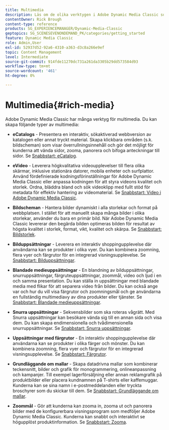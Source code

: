 ```yaml
---
title: Multimedia
description: Läs om de olika verktygen i Adobe Dynamic Media Classic som kan hjälpa dig att skapa multimedia.
contentOwner: Rick Brough
content-type: reference
products: SG_EXPERIENCEMANAGER/Dynamic-Media-Classic
geptopics: SG_SCENESEVENONDEMAND_PK/categories/getting_started
feature: Dynamic Media Classic
role: Admin,User
exl-id: 52937d52-92a6-4310-a363-d3c8a266e9ef
topic: Content Management
level: Intermediate
source-git-commit: 914fde11270dc731a261da3305b29dd573584d93
workflow-type: tm+mt
source-wordcount: '461'
ht-degree: 0%

---
```


# Multimedia{#rich-media}

Adobe Dynamic Media Classic har många verktyg för multimedia. Du kan skapa följande typer av multimedia:

* **eCatalogs** - Presentera en interaktiv, sökaktiverad webbversion av katalogen eller annat tryckt material. Skapa klickbara områden (s.k. bildscheman) som visar överrullningsinnehåll och gör det möjligt för kunderna att vända sidor, zooma, panorera och bifoga anteckningar till sidor.
Se [Snabbstart: eCatalog](/help/using/quick-start-ecatalog.md).

* **eVideo** - Leverera högkvalitativa videoupplevelser till flera olika skärmar, inklusive stationära datorer, mobila enheter och surfplattor. Använd fördefinierade kodningsförinställningar för Adobe Dynamic Media Classic eller anpassa kodningen för att styra videons kvalitet och storlek. Ordna, bläddra bland och sök videoklipp med fullt stöd för metadata för effektiv hantering av videomaterial.
Se [Snabbstart: Video i Adobe Dynamic Media Classic](/help/using/quick-start-video.md).

* **Bildscheman** - Hantera bilder dynamiskt i alla storlekar och format på webbplatsen. I stället för att manuellt skapa många bilder i olika storlekar, använder du bara en primär bild. När Adobe Dynamic Media Classic levererar den begärda bilden optimeras bilden för resultat av högsta kvalitet i storlek, format, vikt, kvalitet och skärpa.
Se [Snabbstart: Bildstorlek](/help/using/quick-start-image-sizing.md).

* **Bilduppsättningar** - Leverera en interaktiv shoppingupplevelse där användarna kan se produkter i olika vyer. Du kan kombinera zoomning, flera vyer och färgrutor för en integrerad visningsupplevelse.
Se [Snabbstart: Bilduppsättningar](/help/using/quick-start-image-sets.md).

* **Blandade medieuppsättningar** - En blandning av bilduppsättningar, snurruppsättningar, färgruteuppsättningar, zoommål, video och ljud i en och samma presentation. Du kan ställa in uppsättningar med blandade media med flikar för att separera video från bilder. Du kan också ange var och hur du vill visa färgrutor och zoomningsmål och ge användarna en fullständig multimediavy av dina produkter eller tjänster.
Se [Snabbstart: Blandade medieuppsättningar](/help/using/quick-start-mixed-media-sets.md).

* **Snurra uppsättningar** - Sekvensbilder som ska roteras vågrätt. Med Snurra uppsättningar kan besökare vända sig till en annan sida och visa dem. Du kan skapa endimensionella och tvådimensionella snurruppsättningar.
Se [Snabbstart: Snurra uppsättningar](/help/using/quick-start-spin-sets.md).

* **Uppsättningar med färgrutor** - En interaktiv shoppingupplevelse där användarna kan se produkter i olika färger och mönster. Du kan kombinera zoomning, flera vyer och färgrutor för en integrerad visningsupplevelse.
Se [Snabbstart: Färgrutor](/help/using/quick-start-swatch-sets.md).

* **Grundläggande om mallar** - Skapa datadrivna mallar som kombinerar teckensnitt, bilder och grafik för monogrammering, onlineanpassning och kampanjer. Till exempel lagerförsäljning eller annan reklamgrafik på produktbilder eller placera kundnamnen på T-shirts eller kaffemuggar. Kunderna kan se sina namn i e-postmeddelanden eller tryckta broschyrer som du skickar till dem.
Se [Snabbstart: Grundläggande om mallar](/help/using/quick-start-template-basics.md).

* **Zoommål** - Gör att kunderna kan zooma in, zooma ut och panorera bilder med de konfigurerbara visningsprogram som medföljer Adobe Dynamic Media Classic. Kunderna kan snabbt och interaktivt se högupplöst produktinformation.
Se [Snabbstart: Zooma](/help/using/quick-start-zoom.md).
